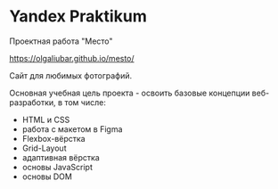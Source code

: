 # Yandex Praktikum
Проектная работа "Место"

https://olgaliubar.github.io/mesto/

Сайт для любимых фотографий.

Основная учебная цель проекта - освоить базовые концепции веб-разработки, в том числе:

* HTML и CSS
* работа с макетом в Figma
* Flexbox-вёрстка
* Grid-Layout
* адаптивная вёрстка
* основы JavaScript
* основы DOM
